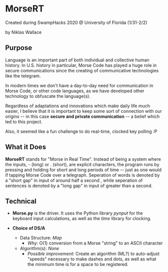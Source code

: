 # MorseRT

Created during SwampHacks 2020 @ University of Florida (1/31-2/2)

by Niklas Wallace


## Purpose
Language is an important part of both individual and collective human history.
In U.S. history in particular, Morse Code has played a huge role in secure
communications since the creating of communicative technologies like the
telegram.

In modern times we don't have a day-to-day need for communication in Morse Code,
or other code languages, as we have developed other technology to obfuscate the language(s).

Regardless of adaptations and innovations which make daily life much easier,
I believe that it is important to keep some sort of connection with our origins
 -- in this case **secure and private communication** -- a belief which led to this project.

Also, it seemed like a fun challenge to do real-time, clocked key polling :P

## What it Does
**MorseRT** stands for "Morse in Real Time". Instead of being a system where the inputs, - (long) or . (short), are explicit characters, the program runs by pressing and holding <Space> for short and long periods of time -- just as one would if tapping Morse Code over a telegraph. Seperation of words is denoted by a "short gap" in input of around half a second , while seperation of sentences is denoted by a "long gap" in input of greater than a second.  

## Technical

* **Morse.py** is the driver. It uses the Python library *pynput* for
the keyboard input calculations, as well as the *time* library for clocking.

* **Choice of DS/A**
    * Data Structure: *Map*
        - *Why*: O(1) conversion from a Morse "string" to an ASCII character
    * Algorithm(s): *None*
        - *Possible improvement*: Create an algorithm (ML?) to auto-adjust
        "speeds" necessary to make dashes and dots, as well as what the minimum
        time is for a space to be registered.
